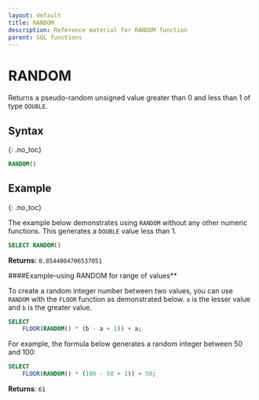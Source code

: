 ```yaml
---
layout: default
title: RANDOM
description: Reference material for RANDOM function
parent: SQL functions
---
```


# RANDOM

Returns a pseudo-random unsigned value greater than 0 and less than 1 of type `DOUBLE`.

## Syntax
{: .no_toc}

```sql
RANDOM()
```

## Example
{: .no_toc}

The example below demonstrates using `RANDOM` without any other numeric functions. This generates a `DOUBLE` value less than 1.

```sql
SELECT RANDOM()
```

**Returns:** `0.8544004706537051`

####Example&ndash;using RANDOM for range of values**

To create a random integer number between two values, you can use `RANDOM` with the `FLOOR` function as demonstrated below. `a` is the lesser value and `b` is the greater value.

```sql
SELECT
	FLOOR(RANDOM() * (b - a + 1)) + a;
```

For example, the formula below generates a random integer between 50 and 100:&#x20;

```sql
SELECT
	FLOOR(RANDOM() * (100 - 50 + 1)) + 50;
```

**Returns**: `61`
